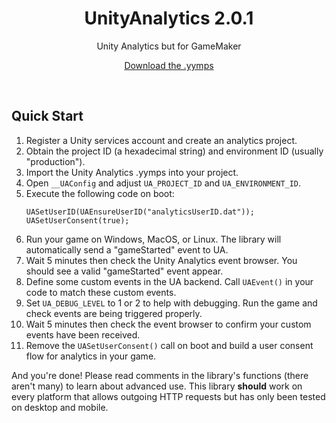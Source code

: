 <h1 align="center">UnityAnalytics 2.0.1</h1>

<p align="center">Unity Analytics but for GameMaker</p>

<p align="center"><a href="https://github.com/JujuAdams/UnityAnalytics/releases/">Download the .yymps</a></p>

&nbsp;

## Quick Start

 1. Register a Unity services account and create an analytics project.
 2. Obtain the project ID (a hexadecimal string) and environment ID (usually "production").
 3. Import the Unity Analytics .yymps into your project.
 4. Open `__UAConfig` and adjust `UA_PROJECT_ID` and `UA_ENVIRONMENT_ID`.
 5. Execute the following code on boot:
     ```gml
     UASetUserID(UAEnsureUserID("analyticsUserID.dat"));
     UASetUserConsent(true);
     ```
 6. Run your game on Windows, MacOS, or Linux. The library will automatically send a "gameStarted" event to UA.
 7. Wait 5 minutes then check the Unity Analytics event browser. You should see a valid "gameStarted" event appear.
 8. Define some custom events in the UA backend. Call `UAEvent()` in your code to match these custom events.
 9. Set `UA_DEBUG_LEVEL` to 1 or 2 to help with debugging. Run the game and check events are being triggered properly.
 9. Wait 5 minutes then check the event browser to confirm your custom events have been received.
10. Remove the `UASetUserConsent()` call on boot and build a user consent flow for analytics in your game.

And you're done! Please read comments in the library's functions (there aren't many) to learn about advanced use. This library **should** work on every platform that allows outgoing HTTP requests but has only been tested on desktop and mobile.
